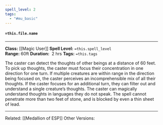 ```yaml
---
spell_level: 2
tags:
  - "#mu_basic"
---
```


#### `=this.file.name`
___
**Class:** [[Magic User]]
**Spell Level:** `=this.spell_level`  
**Range:** 60ft
**Duration:**  2 hrs
**Tags:** `=this.tags`

The caster can detect the thoughts of other beings at a distance of 60 feet. To pick up thoughts, the caster must focus their concentration in one direction for one turn. If multiple creatures are within range in the direction being focused on, the caster perceives an incomprehensible mix of all their thoughts. If the caster focuses for an additional turn, they can filter out and understand a single creature’s thoughts. The caster can magically understand thoughts in languages they do not speak. The spell cannot penetrate more than two feet of stone, and is blocked by even a thin sheet of lead.
___

Related: [[Medallion of ESP]]
Other Versions:



